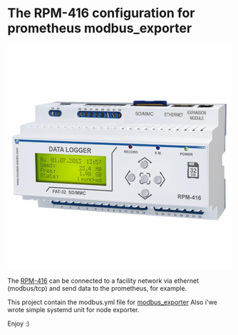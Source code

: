 # The RPM-416 configuration for prometheus modbus_exporter

![rpm-416.jpg](rpm-416.jpg)

The [RPM-416](https://novatek-electro.com/en/products/recorder-of-electric-process/data-logger-rpm-416.html) can be connected to a facility network via ethernet (modbus/tcp) and send data to the prometheus, for example.

This project contain the modbus.yml file for [modbus_exporter](https://github.com/RichiH/modbus_exporter)
Also i'we wrote simple systemd unit for node exporter. 

Enjoy :)
